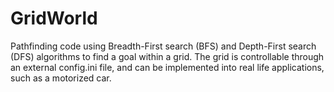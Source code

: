 # GridWorld
Pathfinding code using Breadth-First search (BFS) and Depth-First search (DFS) algorithms to find a goal within a grid. The grid is controllable through an external config.ini file, and can be implemented into real life applications, such as a motorized car.
